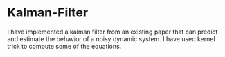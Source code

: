 # Kalman-Filter
I have implemented a kalman filter from an existing paper that can predict and estimate the behavior of a noisy dynamic system.
I have used kernel trick to compute some of the equations.
